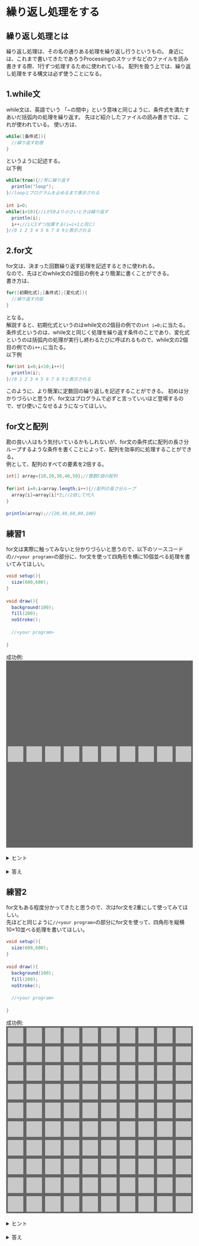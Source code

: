 <link href="../css/original.css" rel="stylesheet">
<link rel="stylesheet" href="https://cdnjs.cloudflare.com/ajax/libs/highlight.js/11.9.0/styles/default.min.css">
<script src="https://cdnjs.cloudflare.com/ajax/libs/highlight.js/11.9.0/highlight.min.js"></script>

# 繰り返し処理をする
## 繰り返し処理とは
繰り返し処理は、その名の通りある処理を繰り返し行うというもの。
身近には、これまで書いてきたであろうProcessingのスケッチなどのファイルを読み書きする際、1行ずつ処理するために使われている。
配列を扱う上では、繰り返し処理をする構文は必ず使うことになる。

## 1.while文
while文は、英語でいう 「~の間中」という意味と同じように、条件式を満たすあいだ括弧内の処理を繰り返す。
先ほど紹介したファイルの読み書きでは、これが使われている。
使い方は、

```java
while([条件式]){
  //繰り返す処理
}
```
というように記述する。
<br>以下例

```java
while(true){//常に繰り返す
  println("loop");
}//loopとプログラムを止めるまで表示される

int i=0;
while(i<10){//iが10より小さいときは繰り返す
  println(i);
  i++;//iに1ずつ加算する(i=i+1と同じ)
}//0 1 2 3 4 5 6 7 8 9と表示される
```

## 2.for文
for文は、決まった回数繰り返す処理を記述するときに使われる。
<br>なので、先ほどのwhile文の2個目の例をより簡潔に書くことができる。
<br>書き方は、

```java
for([初期化式];[条件式];[変化式]){
  //繰り返す内容
}
```

となる。
<br>解説すると、初期化式というのはwhile文の2個目の例での`int i=0;`に当たる。
<br>条件式というのは、while文と同じく処理を繰り返す条件のことであり、変化式というのは括弧内の処理が実行し終わるたびに呼ばれるもので、while文の2個目の例での`i++;`に当たる。
<br>以下例

```java
for(int i=0;i<10;i++){
  println(i);
}//0 1 2 3 4 5 6 7 8 9と表示される
```

このように、より簡潔に定数回の繰り返しを記述することができる。
初めは分かりづらいと思うが、for文はプログラムで必ずと言っていいほど登場するので、ぜひ使いこなせるようになってほしい。

## for文と配列
勘の良い人はもう気付いているかもしれないが、for文の条件式に配列の長さ分ループするような条件を書くことによって、配列を効率的に処理することができる。
<br>例として、配列のすべての要素を2倍する。

```java
int[] array={10,20,30,40,50};//整数5個の配列

for(int i=0;i<array.length;i++){//配列の長さ分ループ
  array[i]=array[i]*2;//2倍して代入
}

println(array);//{20,40,60,80,100}
```

## 練習1
for文は実際に触ってみないと分かりづらいと思うので、以下のソースコードの`//<your program>`の部分に、for文を使って四角形を横に10個並べる処理を書いてみてほしい。

```java
void setup(){
  size(600,600);
}

void draw(){
  background(100);
  fill(200);
  noStroke();

  //<your program>

}
```
成功例:
<br>![成功例](../img/chap02/loop_example_1.png)

<details class="accordion">
  <summary>ヒント</summary>

  <li>初期化式の部分で初期化した変数を`rect()`関数のx座標の部分に60を掛けて入れてみると...?

</details>
<br>
<details class="accordion">
  <summary>答え</summary>
  <pre>
<code class="lang-java">
void setup(){
  size(600,600);
}

void draw(){
  background(100);
  fill(200);
  noStroke();

  for(int i=0;i<10;i++){
    rect(5+i*60,275,50,50);
  }

}</code>
  </pre>

</details>

## 練習2
for文もある程度分かってきたと思うので、次はfor文を2重にして使ってみてほしい。
<br>先ほどと同じように`//<your program>`の部分にfor文を使って、四角形を縦横10×10並べる処理を書いてほしい。

```java
void setup(){
  size(600,600);
}

void draw(){
  background(100);
  fill(200);
  noStroke();

  //<your program>

}
```
成功例:
<br>![成功例](../img/chap02/loop_example_2.png)

<details class="accordion">
  <summary>ヒント</summary>

  <ol>
    <li>for文の中にfor文を入れると外側にある変数と同じ名前の変数は使えなくなるので、名前を変えてみよう。
    <li>今度はy座標の部分に内側のfor文で宣言した変数を使うようにすると...?
  </ol>

</details>
<br>
<details class="accordion">
  <summary>答え</summary>
  <pre>
<code class="lang-java">
void setup(){
  size(600,600);
}

void draw(){
  background(100);
  fill(200);
  noStroke();

  for(int i=0;i<10;i++){
    for(int j=0;j<10;j++){
      rect(5+i*60,5+j*60,50,50);
    }
  }

}</code>
  </pre>
</details>

